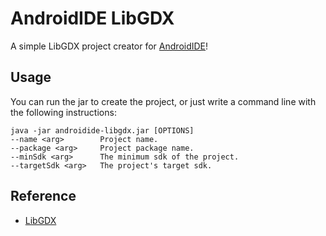 # AndroidIDE LibGDX

A simple LibGDX project creator for [AndroidIDE](https://github.com/AndroidIDEOfficial/AndroidIDE)!

## Usage

You can run the jar to create the project, or just write a command line with the following instructions: 

```
java -jar androidide-libgdx.jar [OPTIONS]
--name <arg>        Project name.
--package <arg>     Project package name.
--minSdk <arg>      The minimum sdk of the project.
--targetSdk <arg>   The project's target sdk.
```

## Reference  
- [LibGDX](https://github.com/libgdx/libgdx)
